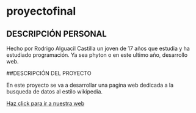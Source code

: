 # proyectofinal

## DESCRIPCIÓN PERSONAL

Hecho por Rodrigo Alguacil Castilla un joven de 17 años que estudia y ha estudiado programación. Ya sea phyton o en este ultimo año, desarrollo web.

##DESCRIPCIÓN DEL PROYECTO

En este proyecto se va a desarrollar una pagina web dedicada a la busqueda de datos al estilo wikipedia.

[Haz click para ir a nuestra web](https://es.alg.academy/) 

